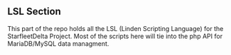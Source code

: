 ## LSL Section

This part of the repo holds all the LSL (Linden Scripting Language) for the StarfleetDelta Project. Most of the scripts here will tie into the php API for MariaDB/MySQL data managment.

